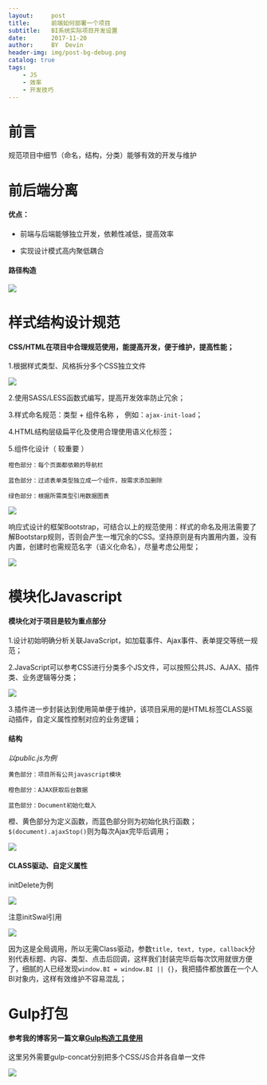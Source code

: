 ```yaml
---
layout:     post
title:      前端如何部署一个项目
subtitle:   BI系统实际项目开发设置
date:       2017-11-20
author:     BY  Devin
header-img: img/post-bg-debug.png
catalog: true
tags:
    - JS
    - 效率
    - 开发技巧
---
```

# 前言

规范项目中细节（命名，结构，分类）能够有效的开发与维护

# 前后端分离

#### 优点：

- 前端与后端能够独立开发，依赖性减低，提高效率

- 实现设计模式高内聚低耦合

#### 路径构造

![](/img/pubilc/project-1.jpg)

# 样式结构设计规范

#### CSS/HTML在项目中合理规范使用，能提高开发，便于维护，提高性能；

1.根据样式类型、风格拆分多个CSS独立文件

![](/img/pubilc/project-5.jpg)

2.使用SASS/LESS函数式编写，提高开发效率防止冗余；

3.样式命名规范：类型 + 组件名称 ， 例如：`ajax-init-load`；

4.HTML结构层级扁平化及使用合理使用语义化标签；

5.组件化设计（ 较重要 ）

`橙色部分：每个页面都依赖的导航栏`

`蓝色部分：过滤表单类型独立成一个组件，按需求添加删除`

`绿色部分：根据所需类型引用数据图表`

![](/img/pubilc/project-7.jpg)

响应式设计的框架Bootstrap，可结合以上的规范使用：样式的命名及用法需要了解Bootstarp规则，否则会产生一堆冗余的CSS。坚持原则是有内置用内置，没有内置，创建时也需规范名字（语义化命名），尽量考虑公用型；

![](/img/pubilc/project-8.jpg)

# 模块化Javascript

#### 模块化对于项目是较为重点部分

1.设计初始明确分析关联JavaScript，如加载事件、Ajax事件、表单提交等统一规范；

2.JavaScript可以参考CSS进行分类多个JS文件，可以按照公共JS、AJAX、插件类、业务逻辑等分类；

![](/img/pubilc/project-4.jpg)

3.插件进一步封装达到使用简单便于维护，该项目采用的是HTML标签CLASS驱动插件，自定义属性控制对应的业务逻辑；

#### 结构

*以public.js为例*

`黄色部分：项目所有公共javascript模块`

`橙色部分：AJAX获取后台数据`

`蓝色部分：Document初始化载入`

橙、黄色部分为定义函数，而蓝色部分则为初始化执行函数；`$(document).ajaxStop()`则为每次Ajax完毕后调用；

![](/img/pubilc/project-6.jpg)

#### CLASS驱动、自定义属性

initDelete为例

![](/img/pubilc/project-9.jpg)

注意initSwal引用

![](/img/pubilc/project-2.jpg)

因为这是全局调用，所以无需Class驱动，参数`title, text, type, callback`分别代表标题、内容、类型、点击后回调，这样我们封装完毕后每次饮用就很方便了，细腻的人已经发现`window.BI = window.BI || {}`，我把插件都放置在一个人BI对象内，这样有效维护不容易混乱；

# Gulp打包 

#### 参考我的博客另一篇文章[Gulp构造工具使用](https://devin-huang.github.io/2017/06/12/Gulp%E6%9E%84%E9%80%A0%E5%B7%A5%E5%85%B7%E4%BD%BF%E7%94%A8/)

这里另外需要gulp-concat分别把多个CSS/JS合并各自单一文件

![](/img/pubilc/project-3.png)


